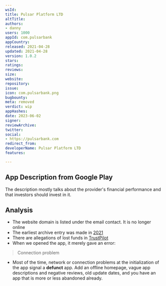 ```yaml
---
wsId: 
title: Pulsar Platform LTD
altTitle: 
authors:
- danny
users: 1000
appId: com.pulsarbank
appCountry: 
released: 2021-04-28
updated: 2021-04-28
version: 1.0.2
stars: 
ratings: 
reviews: 
size: 
website: 
repository: 
issue: 
icon: com.pulsarbank.png
bugbounty: 
meta: removed
verdict: wip
appHashes: 
date: 2023-06-02
signer: 
reviewArchive: 
twitter: 
social:
- https://pulsarbank.com
redirect_from: 
developerName: Pulsar Platform LTD
features: 

---
```


## App Description from Google Play 

The description mostly talks about the provider's financial performance and that investors should invest in it. 

## Analysis 

- The website domain is listed under the email contact. It is no longer online 
- The earliest archive entry was made in [2021](https://web.archive.org/web/20210315143903/http://pulsarbank.com/)
- There are allegations of lost funds in [TrustPilot](https://www.trustpilot.com/review/pulsarbank.com)
- When we opened the app, it merely gave an error: 

> Connection problem 

- Most of the time, network or connection problems at the initialization of the app signal a **defunct** app. Add an offline homepage, vague app descriptions and negative reviews, old update dates, and you have an app that is more or less abandoned already.


